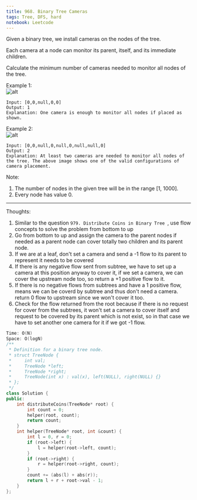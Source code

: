 ```yaml
---
title: 968. Binary Tree Cameras
tags: Tree, DFS, hard
notebook: Leetcode
---
```


Given a binary tree, we install cameras on the nodes of the tree. 

Each camera at a node can monitor its parent, itself, and its immediate children.

Calculate the minimum number of cameras needed to monitor all nodes of the tree.

 

Example 1:\
![alt](https://assets.leetcode.com/uploads/2018/12/29/bst_cameras_01.png)


```
Input: [0,0,null,0,0]
Output: 1
Explanation: One camera is enough to monitor all nodes if placed as shown.
```
Example 2:\
![alt](https://assets.leetcode.com/uploads/2018/12/29/bst_cameras_02.png)

```
Input: [0,0,null,0,null,0,null,null,0]
Output: 2
Explanation: At least two cameras are needed to monitor all nodes of the tree. The above image shows one of the valid configurations of camera placement.
```
Note:
1. The number of nodes in the given tree will be in the range [1, 1000].
2. Every node has value 0.
----------
Thoughts:
1. Similar to the question `979. Distribute Coins in Binary Tree
`, use flow concepts to solve the problem from bottom to up
2. Go from bottom to up and assign the camera to the parent nodes if needed as a parent node can cover totally two children and its parent node.
3. If we are at a leaf, don't set a camera and send a -1 flow to its parent to represent it needs to be covered
4. If there is any negative flow sent from subtree, we have to set up a camera at this position anyway to cover it, if we set a camera, we can cover the upstream node too, so return a +1 positive flow to it.
5. If there is no negative flows from subtrees and have a 1 positive flow, means we can be coverd by subtree and thus don't need a camera. return 0 flow to upstream since we won't cover it too.
6. Check for the flow returned from the root because if there is no request for cover from the subtrees, it won't set a camera to cover itself and request to be covered by its parent which is not exist, so in that case we have to set another one camera for it if we got -1 flow.

```c++
Time: O(N)
Space: O(logN)
/**
 * Definition for a binary tree node.
 * struct TreeNode {
 *     int val;
 *     TreeNode *left;
 *     TreeNode *right;
 *     TreeNode(int x) : val(x), left(NULL), right(NULL) {}
 * };
 */
class Solution {
public:
    int distributeCoins(TreeNode* root) {
        int count = 0;
        helper(root, count);
        return count;
    }
    int helper(TreeNode* root, int &count) {
        int l = 0, r = 0;
        if (root->left) {
            l = helper(root->left, count);
        }
        if (root->right) {
            r = helper(root->right, count);
        }
        count += (abs(l) + abs(r));
        return l + r + root->val - 1;
    }
};
```